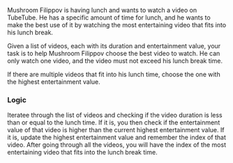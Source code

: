 Mushroom Filippov is having lunch and wants to watch a video on TubeTube. He has a specific amount of time for lunch, and he wants to make the best use of it by watching the most entertaining video that fits into his lunch break.

Given a list of videos, each with its duration and entertainment value, your task is to help Mushroom Filippov choose the best video to watch. He can only watch one video, and the video must not exceed his lunch break time. 

If there are multiple videos that fit into his lunch time, choose the one with the highest entertainment value.

### Logic

Iteratee through the list of videos and checking if the video duration is less than or equal to the lunch time. If it is, you then check if the entertainment value of that video is higher than the current highest entertainment value. If it is, update the highest entertainment value and remember the index of that video. After going through all the videos, you will have the index of the most entertaining video that fits into the lunch break time.
